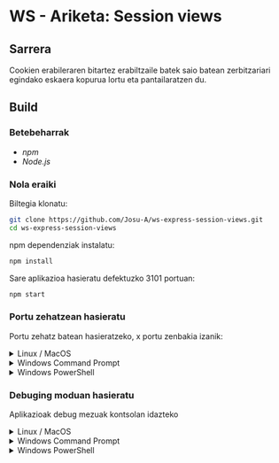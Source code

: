 # WS - Ariketa: Session views

## Sarrera

Cookien erabileraren bitartez erabiltzaile batek saio batean zerbitzariari egindako eskaera kopurua lortu eta pantailaratzen du.

## Build

### Betebeharrak

* *npm*
* *Node.js*

### Nola eraiki

Biltegia klonatu:

```bash
git clone https://github.com/Josu-A/ws-express-session-views.git
cd ws-express-session-views
```

npm dependenziak instalatu:

```bash
npm install
```

Sare aplikazioa hasieratu defektuzko 3101 portuan:

```bash
npm start
```

### Portu zehatzean hasieratu

Portu zehatz batean hasieratzeko, x portu zenbakia izanik:

<details><summary>Linux / MacOS</summary>

```bash
PORT=x npm start
```

</details>

<details><summary>Windows Command Prompt</summary>

```cmd
set PORT=x & npm start
```

</details>

<details><summary>Windows PowerShell</summary>

```ps
$env:PORT='x'; npm start
```

</details>

### Debuging moduan hasieratu

Aplikazioak debug mezuak kontsolan idazteko

<details><summary>Linux / MacOS</summary>

```bash
DEBUG=session-views:* npm start
```

</details>

<details><summary>Windows Command Prompt</summary>

```cmd
set DEBUG=session-views:* & npm start
```

</details>

<details><summary>Windows PowerShell</summary>

```ps
$env:DEBUG='session-views:*'; npm start
```

</details>
